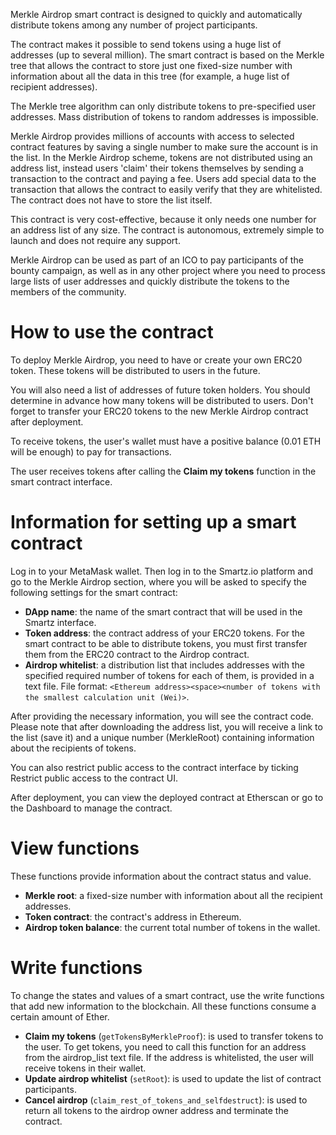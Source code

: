 <!-- TITLE: Merkle Airdrop -->
<!-- SUBTITLE: How to deploy a Merkle Airdrop smart contract -->

Merkle Airdrop smart contract is designed to quickly and automatically distribute tokens among any number of project participants.

The contract makes it possible to send tokens using a huge list of addresses (up to several million). The smart contract is based on the Merkle tree that allows the contract to store just one fixed-size number with information about all the data in this tree (for example, a huge list of recipient addresses).

The Merkle tree algorithm can only distribute tokens to pre-specified user addresses. Mass distribution of tokens to random addresses is impossible.

Merkle Airdrop provides millions of accounts with access to selected contract features by saving a single number to make sure the account is in the list. In the Merkle Airdrop scheme, tokens are not distributed using an address list, instead users 'claim' their tokens themselves by sending a transaction to the contract and paying a fee. Users add special data to the transaction that allows the contract to easily verify that they are whitelisted. The contract does not have to store the list itself.

This contract is very cost-effective, because it only needs one number for an address list of any size. The contract is autonomous, extremely simple to launch and does not require any support.

Merkle Airdrop can be used as part of an ICO to pay participants of the bounty campaign, as well as in any other project where you need to process large lists of user addresses and quickly distribute the tokens to the members of the community.

# How to use the contract

To deploy Merkle Airdrop, you need to have or create your own ERC20 token. These tokens will be distributed to users in the future.

You will also need a list of addresses of future token holders. You should determine in advance how many tokens will be distributed to users. Don't forget to transfer your ERC20 tokens to the new Merkle Airdrop contract after deployment.

To receive tokens, the user's wallet must have a positive balance (0.01 ETH will be enough) to pay for transactions.

The user receives tokens after calling the **Claim my tokens** function in the smart contract interface.

# Information for setting up a smart contract

Log in to your MetaMask wallet. Then log in to the Smartz.io platform and go to the Merkle Airdrop section, where you will be asked to specify the following settings for the smart contract: 

* **DApp name**: the name of the smart contract that will be used in the Smartz interface.
* **Token address**: the contract address of your ERC20 tokens. For the smart contract to be able to distribute tokens, you must first transfer them from the ERC20 contract to the Airdrop contract.
* **Airdrop whitelist**: a distribution list that includes addresses with the specified required number of tokens for each of them, is provided in a text file. File format: `<Ethereum address><space><number of tokens with the smallest calculation unit (Wei)>`.

After providing the necessary information, you will see the contract code. Please note that after downloading the address list, you will receive a link to the list (save it) and a unique number (MerkleRoot) containing information about the recipients of tokens.

You can also restrict public access to the contract interface by ticking Restrict public access to the contract UI.

After deployment, you can view the deployed contract at Etherscan or go to the Dashboard to manage the contract. 

# View functions

These functions provide information about the contract status and value. 

* **Merkle root**: a fixed-size number with information about all the recipient addresses.
* **Token contract**: the contract's address in Ethereum.
* **Airdrop token balance**: the current total number of tokens in the wallet.

# Write functions 

To change the states and values of a smart contract, use the write functions that add new information to the blockchain. All these functions consume a certain amount of Ether. 

* **Claim my tokens** (`getTokensByMerkleProof`): is used to transfer tokens to the user. To get tokens, you need to call this function for an address from the airdrop_list text file. If the address is whitelisted, the user will receive tokens in their wallet.
* **Update airdrop whitelist** (`setRoot`): is used to update the list of contract participants.
* **Cancel airdrop** (`claim_rest_of_tokens_and_selfdestruct`): is used to return all tokens to the airdrop owner address and terminate the contract.
